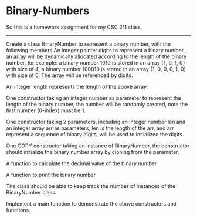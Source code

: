 # Binary-Numbers
So this is a homework assignment for my CSC 211 class.
***************************************************************************
Create a class BinaryNumber to represent a binary number, with the following members
An integer pointer digits to represent a binary number, an array will be dynamically allocated according to the length of the binary number, for example: a binary number 1010 is stored in an array {1, 0, 1, 0} with size of 4, a binary number 100010 is stored in an array {1, 0,  0, 0, 1, 0} with size of 6. The array will be referenced by digits.

An integer length represents the length of the above array.

One constructor taking an integer number as parameter to represent the length of the binary number, the number will be randomly created, note the first number (0-index) must be 1.

One constructor taking 2 parameters, including an integer number len and an integer array arr as parameters, len is the length of the arr, and arr represent a sequence of binary digits, will be used to initialized the digits.

One COPY constructor taking an instance of BinaryNumber, the constructor should initialize the binary number array by cloning from the parameter.

A function to calculate the decimal value of the binary number

A function to print the binary number

The class should be able to keep track the number of instances of the BinaryNumber class.

Implement a main function to demonstrate the above constructors and functions. 
